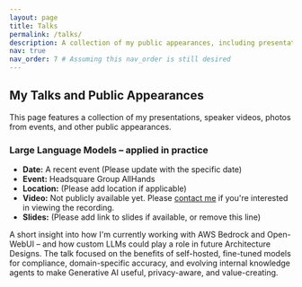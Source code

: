 ```yaml
---
layout: page
title: Talks
permalink: /talks/
description: A collection of my public appearances, including presentations, speaker videos, and photos.
nav: true
nav_order: 7 # Assuming this nav_order is still desired
---
```


## My Talks and Public Appearances

This page features a collection of my presentations, speaker videos, photos from events, and other public appearances. 

<!-- Add your talks, videos, and photos here -->
<!-- Example for a talk:

### My Awesome Talk at Conference X

*   **Date:** YYYY-MM-DD
*   **Event:** Conference X
*   **Location:** City, Country
*   **Video:** [Link to video](https://example.com/video)
*   **Slides:** [Link to slides](https://example.com/slides)

A brief description of the talk and the event.

{% include figure.liquid path="/assets/img/your-event-photo.jpg" title="Me speaking at Conference X" class="img-fluid rounded z-depth-1" %}

--> 

### Large Language Models – applied in practice

*   **Date:** A recent event (Please update with the specific date)
*   **Event:** Headsquare Group AllHands
*   **Location:** (Please add location if applicable)
*   **Video:** Not publicly available yet. Please [contact me](/contact/) if you're interested in viewing the recording.
*   **Slides:** (Please add link to slides if available, or remove this line)

A short insight into how I'm currently working with AWS Bedrock and Open-WebUI – and how custom LLMs could play a role in future Architecture Designs. The talk focused on the benefits of self-hosted, fine-tuned models for compliance, domain-specific accuracy, and evolving internal knowledge agents to make Generative AI useful, privacy-aware, and value-creating.

<!-- Add a relevant image if you have one, e.g.: -->
<!-- {% include figure.liquid path="/assets/img/headsquare-allhands-talk.jpg" title="Speaking at Headsquare Group AllHands" class="img-fluid rounded z-depth-1" %} --> 